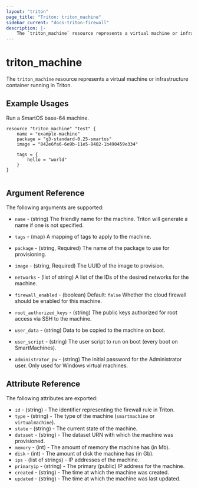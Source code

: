 ```yaml
---
layout: "triton"
page_title: "Triton: triton_machine"
sidebar_current: "docs-triton-firewall"
description: |-
    The `triton_machine` resource represents a virtual machine or infrastructure container running in Triton. 
---
```


# triton\_machine

The `triton_machine` resource represents a virtual machine or infrastructure container running in Triton.

## Example Usages

Run a SmartOS base-64 machine.


```
resource "triton_machine" "test" {
    name = "example-machine"
    package = "g3-standard-0.25-smartos"
    image = "842e6fa6-6e9b-11e5-8402-1b490459e334"

    tags = {
        hello = "world"
    }
}
                
```

## Argument Reference

The following arguments are supported:

* `name` - (string)
    The friendly name for the machine. Triton will generate a name if one is not specified.

* `tags` - (map)
    A mapping of tags to apply to the machine.

* `package` - (string, Required)
    The name of the package to use for provisioning.

* `image` - (string, Required)
    The UUID of the image to provision.

* `networks` - (list of string)
    A list of the IDs of the desired networks for the machine.

* `firewall_enabled` - (boolean)  Default: `false`
    Whether the cloud firewall should be enabled for this machine.

* `root_authorized_keys` - (string)
    The public keys authorized for root access via SSH to the machine.

* `user_data` - (string)
    Data to be copied to the machine on boot.

* `user_script` - (string)
    The user script to run on boot (every boot on SmartMachines).

* `administrator_pw` - (string)
    The initial password for the Administrator user. Only used for Windows virtual machines.

## Attribute Reference

The following attributes are exported:

* `id` - (string) - The identifier representing the firewall rule in Triton. 
* `type` - (string) - The type of the machine (`smartmachine` or `virtualmachine`). 
* `state` - (string) - The current state of the machine. 
* `dataset` - (string) - The dataset URN with which the machine was provisioned. 
* `memory` - (int) - The amount of memory the machine has (in Mb). 
* `disk` - (int) - The amount of disk the machine has (in Gb). 
* `ips` - (list of strings) - IP addresses of the machine. 
* `primaryip` - (string) - The primary (public) IP address for the machine. 
* `created` - (string) - The time at which the machine was created. 
* `updated` - (string) - The time at which the machine was last updated. 
